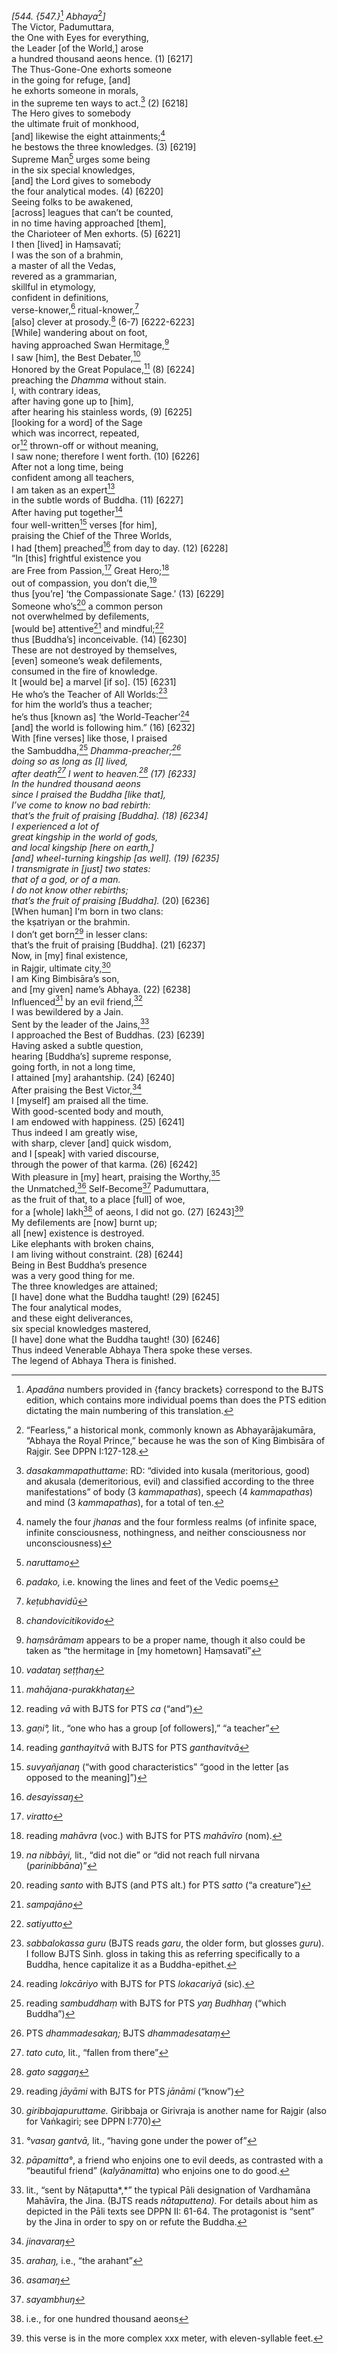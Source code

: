 *\[544. {547.}*[^1] *Abhaya*[^2]*\]*  
The Victor, Padumuttara,  
the One with Eyes for everything,  
the Leader \[of the World,\] arose  
a hundred thousand aeons hence. (1) \[6217\]  
The Thus-Gone-One exhorts someone  
in the going for refuge, \[and\]  
he exhorts someone in morals,  
in the supreme ten ways to act.[^3] (2) \[6218\]  
The Hero gives to somebody  
the ultimate fruit of monkhood,  
\[and\] likewise the eight attainments;[^4]  
he bestows the three knowledges. (3) \[6219\]  
Supreme Man[^5] urges some being  
in the six special knowledges,  
\[and\] the Lord gives to somebody  
the four analytical modes. (4) \[6220\]  
Seeing folks to be awakened,  
\[across\] leagues that can’t be counted,  
in no time having approached \[them\],  
the Charioteer of Men exhorts. (5) \[6221\]  
I then \[lived\] in Haṃsavatī;  
I was the son of a brahmin,  
a master of all the Vedas,  
revered as a grammarian,  
skillful in etymology,  
confident in definitions,  
verse-knower,[^6] ritual-knower,[^7]  
\[also\] clever at prosody.[^8] (6-7) \[6222-6223\]  
\[While\] wandering about on foot,  
having approached Swan Hermitage,[^9]  
I saw \[him\], the Best Debater,[^10]  
Honored by the Great Populace,[^11] (8) \[6224\]  
preaching the *Dhamma* without stain.  
I, with contrary ideas,  
after having gone up to \[him\],  
after hearing his stainless words, (9) \[6225\]  
\[looking for a word\] of the Sage  
which was incorrect, repeated,  
or[^12] thrown-off or without meaning,  
I saw none; therefore I went forth. (10) \[6226\]  
After not a long time, being  
confident among all teachers,  
I am taken as an expert[^13]  
in the subtle words of Buddha. (11) \[6227\]  
After having put together[^14]  
four well-written[^15] verses \[for him\],  
praising the Chief of the Three Worlds,  
I had \[them\] preached[^16] from day to day. (12) \[6228\]  
“In \[this\] frightful existence you  
are Free from Passion,[^17] Great Hero;[^18]  
out of compassion, you don’t die,[^19]  
thus \[you’re\] ‘the Compassionate Sage.’ (13) \[6229\]  
Someone who’s[^20] a common person  
not overwhelmed by defilements,  
\[would be\] attentive[^21] and mindful;[^22]  
thus \[Buddha’s\] inconceivable. (14) \[6230\]  
These are not destroyed by themselves,  
\[even\] someone’s weak defilements,  
consumed in the fire of knowledge.  
It \[would be\] a marvel \[if so\]. (15) \[6231\]  
He who’s the Teacher of All Worlds:[^23]  
for him the world’s thus a teacher;  
he’s thus \[known as\] ‘the World-Teacher’[^24]  
\[and\] the world is following him.” (16) \[6232\]  
With \[fine verses\] like those, I praised  
the Sambuddha,[^25] *Dhamma-*preacher;[^26]  
doing so as long as \[I\] lived,  
after death[^27] I went to heaven.[^28] (17) \[6233\]  
In the hundred thousand aeons  
since I praised the Buddha \[like that\],  
I’ve come to know no bad rebirth:  
that’s the fruit of praising \[Buddha\]. (18) \[6234\]  
I experienced a lot of  
great kingship in the world of gods,  
and local kingship \[here on earth,\]  
\[and\] wheel-turning kingship \[as well\]. (19) \[6235\]  
I transmigrate in \[just\] two states:  
that of a god, or of a man.  
I do not know other rebirths;  
that’s the fruit of praising \[Buddha\]*.* (20) \[6236\]  
\[When human\] I‘m born in two clans:  
the kṣatriyan or the brahmin.  
I don’t get born[^29] in lesser clans:  
that’s the fruit of praising \[Buddha\]. (21) \[6237\]  
Now, in \[my\] final existence,  
in Rajgir, ultimate city,[^30]  
I am King Bimbisāra’s son,  
and \[my given\] name’s Abhaya. (22) \[6238\]  
Influenced[^31] by an evil friend,[^32]  
I was bewildered by a Jain.  
Sent by the leader of the Jains,[^33]  
I approached the Best of Buddhas. (23) \[6239\]  
Having asked a subtle question,  
hearing \[Buddha’s\] supreme response,  
going forth, in not a long time,  
I attained \[my\] arahantship. (24) \[6240\]  
After praising the Best Victor,[^34]  
I \[myself\] am praised all the time.  
With good-scented body and mouth,  
I am endowed with happiness. (25) \[6241\]  
Thus indeed I am greatly wise,  
with sharp, clever \[and\] quick wisdom,  
and I \[speak\] with varied discourse,  
through the power of that karma. (26) \[6242\]  
With pleasure in \[my\] heart, praising the Worthy,[^35]  
the Unmatched,[^36] Self-Become[^37] Padumuttara,  
as the fruit of that, to a place \[full\] of woe,  
for a \[whole\] lakh[^38] of aeons, I did not go. (27) \[6243\][^39]  
My defilements are \[now\] burnt up;  
all \[new\] existence is destroyed.  
Like elephants with broken chains,  
I am living without constraint. (28) \[6244\]  
Being in Best Buddha’s presence  
was a very good thing for me.  
The three knowledges are attained;  
\[I have\] done what the Buddha taught! (29) \[6245\]  
The four analytical modes,  
and these eight deliverances,  
six special knowledges mastered,  
\[I have\] done what the Buddha taught! (30) \[6246\]  
Thus indeed Venerable Abhaya Thera spoke these verses.  
The legend of Abhaya Thera is finished.  
[^1]: *Apadāna* numbers provided in {fancy brackets} correspond to the
    BJTS edition, which contains more individual poems than does the PTS
    edition dictating the main numbering of this translation.  
[^2]: “Fearless,” a historical monk, commonly known as Abhayarājakumāra,
    “Abhaya the Royal Prince,” because he was the son of King Bimbisāra
    of Rajgir. See DPPN I:127-128.  
[^3]: *dasakammapathuttame*: RD: “divided into kusala (meritorious,
    good) and akusala (demeritorious, evil) and classified according to
    the three manifestations” of body (3 *kammapathas*), speech (4
    *kammapathas*) and mind (3 *kammapathas*), for a total of ten.  
[^4]: namely the four *jhanas* and the four formless realms (of infinite
    space, infinite consciousness, nothingness, and neither
    consciousness nor unconsciousness)  
[^5]: *naruttamo*  
[^6]: *padako,* i.e. knowing the lines and feet of the Vedic poems  
[^7]: *keṭubhavidū*  
[^8]: *chandovicitikovido*  
[^9]: *haṃsârāmam* appears to be a proper name, though it also could be
    taken as “the hermitage in \[my hometown\] Haṃsavatī”  
[^10]: *vadataŋ seṭṭhaŋ*  
[^11]: *mahājana-purakkhataŋ*  
[^12]: reading *vā* with BJTS for PTS *ca* (“and”)  
[^13]: *gaṇi°,* lit., “one who has a group \[of followers\],” “a
    teacher”  
[^14]: reading *ganthayitvā* with BJTS for PTS *ganthavitvā*  
[^15]: *suvyañjanaŋ* (“with good characteristics” “good in the letter
    \[as opposed to the meaning\]”)  
[^16]: *desayissaŋ*  
[^17]: *viratto*  
[^18]: reading *mahāvra* (voc.) with BJTS for PTS *mahāvīro* (nom).  
[^19]: *na nibbāyi,* lit., “did not die” or “did not reach full nirvana
    (*parinibbāna*)”  
[^20]: reading *santo* with BJTS (and PTS alt.) for PTS *satto* (“a
    creature”)  
[^21]: *sampajāno*  
[^22]: *satiyutto*  
[^23]: *sabbalokassa guru* (BJTS reads *garu*, the older form, but
    glosses *guru*). I follow BJTS Sinh. gloss in taking this as
    referring specifically to a Buddha, hence capitalize it as a
    Buddha-epithet.  
[^24]: reading *lokcāriyo* with BJTS for PTS *lokacariyā* (sic).  
[^25]: reading *sambuddhaṃ* with BJTS for PTS *yaŋ Budhhaŋ* (“which
    Buddha”)  
[^26]: PTS *dhammadesakaŋ;* BJTS *dhammadesataṃ*  
[^27]: *tato cuto,* lit., “fallen from there”  
[^28]: *gato* *saggaŋ*  
[^29]: reading *jāyāmi* with BJTS for PTS *jānāmi* (“know”)  
[^30]: *giribbajapuruttame.* Giribbaja or Girivraja is another name for
    Rajgir (also for Vaṅkagiri; see DPPN I:770)  
[^31]: *°vasaŋ gantvā,* lit., “having gone under the power of”  
[^32]: *pāpamitta°*, a friend who enjoins one to evil deeds, as
    contrasted with a “beautiful friend” (*kalyānamitta*) who enjoins
    one to do good.  
[^33]: lit., “sent by Nāṭaputta*,*” the typical Pāli designation of
    Vardhamāna Mahāvīra, the Jina. (BJTS reads *nātaputtena).* For
    details about him as depicted in the Pāli texts see DPPN II: 61-64.
    The protagonist is “sent” by the Jina in order to spy on or refute
    the Buddha.  
[^34]: *jinavaraŋ*  
[^35]: *arahaŋ,* i.e., “the arahant”  
[^36]: *asamaŋ*  
[^37]: *sayambhuŋ*  
[^38]: i.e., for one hundred thousand aeons  
[^39]: this verse is in the more complex xxx meter, with eleven-syllable
    feet.
